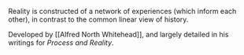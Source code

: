 Reality is constructed of a network of experiences (which inform each other), in contrast to the common linear view of history.

Developed by [[Alfred North Whitehead]], and largely detailed in his writings for *Process and Reality*.